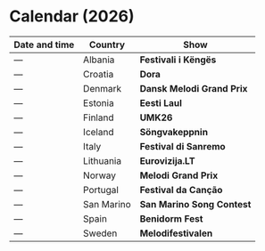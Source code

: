 # Calendar (2026)

Date and time | Country | Show
---|---|---
— | Albania | **Festivali i Këngës**
— | Croatia | **Dora**
— | Denmark | **Dansk Melodi Grand Prix**
— | Estonia | **Eesti Laul**
— | Finland | **UMK26**
— | Iceland | **Söngvakeppnin**
— | Italy | **Festival di Sanremo**
— | Lithuania | **Eurovizija.LT**
— | Norway | **Melodi Grand Prix**
— | Portugal | **Festival da Canção**
— | San Marino | **San Marino Song Contest**
— | Spain | **Benidorm Fest**
— | Sweden | **Melodifestivalen**
